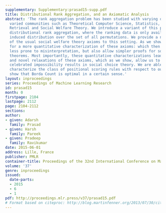 ```yaml
---
supplementary: Supplementary:prasad15-supp.pdf
title: Distributional Rank Aggregation, and an Axiomatic Analysis
abstract: 'The rank aggregation problem has been studied with varying desiderata in
  varied communities such as Theoretical Computer Science, Statistics, Information
  Retrieval and Social Welfare Theory. We introduce a variant of this problem we call
  distributional rank aggregation, where the ranking data is only available via the
  induced distribution over the set of all permutations. We provide a novel translation
  of the usual social welfare theory axioms to this setting. As we show this allows
  for a more quantitative characterization of these axioms: which then are not only
  less prone to misinterpretation, but also allow simpler proofs for some key impossibility
  theorems. Most importantly, these quantitative characterizations lead to natural
  and novel relaxations of these axioms, which as we show, allow us to get around
  celebrated impossibility results in social choice theory. We are able to completely
  characterize the class of positional scoring rules with respect to our axioms and
  show that Borda Count is optimal in a certain sense.'
layout: inproceedings
series: Proceedings of Machine Learning Research
id: prasad15
month: 0
firstpage: 2104
lastpage: 2112
page: 2104-2112
sections: 
author:
- given: Adarsh
  family: Prasad
- given: Harsh
  family: Pareek
- given: Pradeep
  family: Ravikumar
date: 2015-06-01
address: Lille, France
publisher: PMLR
container-title: Proceedings of the 32nd International Conference on Machine Learning
volume: '37'
genre: inproceedings
issued:
  date-parts:
  - 2015
  - 6
  - 1
pdf: http://proceedings.mlr.press/v37/prasad15.pdf
# Format based on citeproc: http://blog.martinfenner.org/2013/07/30/citeproc-yaml-for-bibliographies/
---
```

